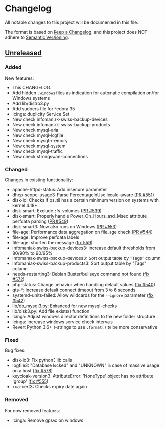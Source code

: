 # Changelog
All notable changes to this project will be documented in this file.

The format is based on [Keep a Changelog](https://keepachangelog.com/en/1.0.0/),
and this project does NOT adhere to [Semantic Versioning](https://semver.org/spec/v2.0.0.html).


## [Unreleased]

### Added

New features:

* This CHANGELOG.
* Add hidden `.windows` files as indication for automatic compilation on/for Windows systems
* Add lib/distro3.py
* Add sudoers file for Fedora 35
* Icinga: duplicity Service Set
* New check infomaniak-swiss-backup-devices
* New check infomaniak-swiss-backup-products
* New check mysql-aria
* New check mysql-logfile
* New check mysql-memory
* New check mysql-system
* New check mysql-traffic
* New check strongswan-connections


### Changed

Changes in existing functionality:

* apache-httpd-status: Add insecure parameter
* dhcp-scope-usage3: Parse PercentageInUse locale-aware ([PR #551](https://github.com/Linuxfabrik/monitoring-plugins/pull/551))
* disk-io: Checks if psutil has a certain minimum version on systems with kernel 4.18+.
* disk-smart: Exclude zfs-volumes ([PR #539](https://github.com/Linuxfabrik/monitoring-plugins/pull/539))
* disk-smart: Properly handle Power_On_Hours_and_Msec attribute perfdata parsing ([PR #549](https://github.com/Linuxfabrik/monitoring-plugins/pull/549))
* disk-smart3: Now also runs on Windows ([PR #553](https://github.com/Linuxfabrik/monitoring-plugins/pull/553))
* file-age: Performance data aggregation on file_age check ([PR #544](https://github.com/Linuxfabrik/monitoring-plugins/pull/544))
* file-age: Improve perfdata labels
* file-age: shorten the message ([fix 559](https://github.com/Linuxfabrik/monitoring-plugins/issues/559))
* infomaniak-swiss-backup-devices3: Increase default thresholds from 80/90% to 90/95%
* infomaniak-swiss-backup-devices3: Sort output table by "Tags" column
* infomaniak-swiss-backup-products3: Sort output table by "Tags" column
* needs-restarting3: Debian Buster/bullseye command not found ([fix #572](https://github.com/Linuxfabrik/monitoring-plugins/issues/572))
* php-status: Change behavior when handling default values ([fix #540](https://github.com/Linuxfabrik/monitoring-plugins/issues/540))
* qts-\*: Increase default connect timeout from 3 to 6 seconds
* systemd-units-failed: Allow wildcards for the `--ignore` parameter ([fix #542](https://github.com/Linuxfabrik/monitoring-plugins/issues/542))
* lib/db_mysql3.py: Enhanced for new mysql-checks
* lib/disk3.py: Add file_exists() function
* Icinga: Adjust windows director definitions to the new folder structure
* Icinga: Increase windows service check intervals
* Revert Python 3.6+ `f`-strings to use `.format()` to be more conservative


### Fixed

Bug fixes:

* disk-io3: Fix python3 lib calls
* logfile3: "Database locked" and "UNKNOWN" in case of massive usage on a host ([fix #578](https://github.com/Linuxfabrik/monitoring-plugins/issues/578))
* keycloak-version3: AttributeError: 'NoneType' object has no attribute 'group' ([fix #555](https://github.com/Linuxfabrik/monitoring-plugins/issues/555))
* xca-cert3: Checks expiry date again


### Removed

For now removed features:

* Icinga: Remove gpsvc on windows



[Unreleased]: https://github.com/Linuxfabrik/monitoring-plugins/compare/2022030201...HEAD
